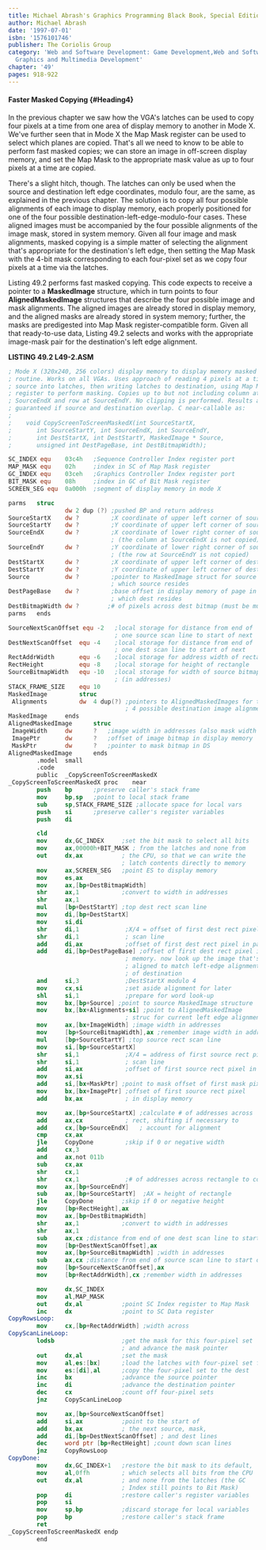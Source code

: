 ```yaml
---
title: Michael Abrash's Graphics Programming Black Book, Special Edition
author: Michael Abrash
date: '1997-07-01'
isbn: '1576101746'
publisher: The Coriolis Group
category: 'Web and Software Development: Game Development,Web and Software Development:
  Graphics and Multimedia Development'
chapter: '49'
pages: 918-922
---
```


#### Faster Masked Copying {#Heading4}

In the previous chapter we saw how the VGA's latches can be used to copy
four pixels at a time from one area of display memory to another in Mode
X. We've further seen that in Mode X the Map Mask register can be used
to select which planes are copied. That's all we need to know to be able
to perform fast masked copies; we can store an image in off-screen
display memory, and set the Map Mask to the appropriate mask value as up
to four pixels at a time are copied.

There's a slight hitch, though. The latches can only be used when the
source and destination left edge coordinates, modulo four, are the same,
as explained in the previous chapter. The solution is to copy all four
possible alignments of each image to display memory, each properly
positioned for one of the four possible
destination-left-edge-modulo-four cases. These aligned images must be
accompanied by the four possible alignments of the image mask, stored in
system memory. Given all four image and mask alignments, masked copying
is a simple matter of selecting the alignment that's appropriate for the
destination's left edge, then setting the Map Mask with the 4-bit mask
corresponding to each four-pixel set as we copy four pixels at a time
via the latches.

Listing 49.2 performs fast masked copying. This code expects to receive
a pointer to a **MaskedImage** structure, which in turn points to four
**AlignedMaskedImage** structures that describe the four possible image
and mask alignments. The aligned images are already stored in display
memory, and the aligned masks are already stored in system memory;
further, the masks are predigested into Map Mask register-compatible
form. Given all that ready-to-use data, Listing 49.2 selects and works
with the appropriate image-mask pair for the destination's left edge
alignment.

**LISTING 49.2 L49-2.ASM**

```nasm
; Mode X (320x240, 256 colors) display memory to display memory masked copy
; routine. Works on all VGAs. Uses approach of reading 4 pixels at a time from
; source into latches, then writing latches to destination, using Map Mask
; register to perform masking. Copies up to but not including column at
; SourceEndX and row at SourceEndY. No clipping is performed. Results are not
; guaranteed if source and destination overlap. C near-callable as:
;
;    void CopyScreenToScreenMaskedX(int SourceStartX,
;       int SourceStartY, int SourceEndX, int SourceEndY,
;       int DestStartX, int DestStartY, MaskedImage * Source,
;       unsigned int DestPageBase, int DestBitmapWidth);

SC_INDEX equ    03c4h   ;Sequence Controller Index register port
MAP_MASK equ    02h     ;index in SC of Map Mask register
GC_INDEX equ    03ceh   ;Graphics Controller Index register port
BIT_MASK equ    08h     ;index in GC of Bit Mask register
SCREEN_SEG equ  0a000h  ;segment of display memory in mode X

parms   struc
                dw 2 dup (?) ;pushed BP and return address
SourceStartX    dw ?         ;X coordinate of upper left corner of source
SourceStartY    dw ?         ;Y coordinate of upper left corner of source
SourceEndX      dw ?         ;X coordinate of lower right corner of source
                             ; (the column at SourceEndX is not copied)
SourceEndY      dw ?         ;Y coordinate of lower right corner of source
                             ; (the row at SourceEndY is not copied)
DestStartX      dw ?         ;X coordinate of upper left corner of dest
DestStartY      dw ?         ;Y coordinate of upper left corner of dest
Source          dw ?         ;pointer to MaskedImage struct for source
                             ; which source resides
DestPageBase    dw ?         ;base offset in display memory of page in
                             ; which dest resides
DestBitmapWidth dw ?        ;# of pixels across dest bitmap (must be multiple of 4)
parms   ends

SourceNextScanOffset equ -2   ;local storage for distance from end of
                              ; one source scan line to start of next
DestNextScanOffset  equ -4    ;local storage for distance from end of
                              ; one dest scan line to start of next
RectAddrWidth       equ -6    ;local storage for address width of rectangle
RectHeight          equ -8    ;local storage for height of rectangle
SourceBitmapWidth   equ -10   ;local storage for width of source bitmap
                              ; (in addresses)
STACK_FRAME_SIZE    equ 10
MaskedImage         struc
 Alignments         dw  4 dup(?) ;pointers to AlignedMaskedImages for the
                                 ; 4 possible destination image alignments
MaskedImage     ends
AlignedMaskedImage      struc
 ImageWidth     dw      ?   ;image width in addresses (also mask width in bytes)
 ImagePtr       dw      ?   ;offset of image bitmap in display memory
 MaskPtr        dw      ?   ;pointer to mask bitmap in DS
AlignedMaskedImage      ends
        .model  small
        .code
        public  _CopyScreenToScreenMaskedX
_CopyScreenToScreenMaskedX proc    near
        push    bp      ;preserve caller's stack frame
        mov     bp,sp   ;point to local stack frame
        sub     sp,STACK_FRAME_SIZE ;allocate space for local vars
        push    si      ;preserve caller's register variables
        push    di

        cld
        mov     dx,GC_INDEX     ;set the bit mask to select all bits
        mov     ax,00000h+BIT_MASK ; from the latches and none from
        out     dx,ax           ; the CPU, so that we can write the
                                ; latch contents directly to memory
        mov     ax,SCREEN_SEG   ;point ES to display memory
        mov     es,ax
        mov     ax,[bp+DestBitmapWidth]
        shr     ax,1            ;convert to width in addresses
        shr     ax,1
        mul     [bp+DestStartY] ;top dest rect scan line
        mov     di,[bp+DestStartX]
        mov     si,di
        shr     di,1             ;X/4 = offset of first dest rect pixel in
        shr     di,1             ; scan line
        add     di,ax            ;offset of first dest rect pixel in page
        add     di,[bp+DestPageBase] ;offset of first dest rect pixel in display
                                 ; memory. now look up the image that's
                                 ; aligned to match left-edge alignment
                                 ; of destination
        and     si,3             ;DestStartX modulo 4
        mov     cx,si            ;set aside alignment for later
        shl     si,1             ;prepare for word look-up
        mov     bx,[bp+Source] ;point to source MaskedImage structure
        mov     bx,[bx+Alignments+si] ;point to AlignedMaskedImage
                                 ; struc for current left edge alignment
        mov     ax,[bx+ImageWidth] ;image width in addresses
        mov     [bp+SourceBitmapWidth],ax ;remember image width in addresses
        mul     [bp+SourceStartY] ;top source rect scan line
        mov     si,[bp+SourceStartX]
        shr     si,1             ;X/4 = address of first source rect pixel in
        shr     si,1             ; scan line
        add     si,ax            ;offset of first source rect pixel in image
        mov     ax,si
        add     si,[bx+MaskPtr] ;point to mask offset of first mask pixel in DS
        mov     bx,[bx+ImagePtr] ;offset of first source rect pixel
        add     bx,ax            ; in display memory

        mov     ax,[bp+SourceStartX] ;calculate # of addresses across
        add     ax,cx            ; rect, shifting if necessary to
        add     cx,[bp+SourceEndX]   ; account for alignment
        cmp     cx,ax
        jle     CopyDone         ;skip if 0 or negative width
        add     cx,3
        and     ax,not 011b
        sub     cx,ax
        shr     cx,1
        shr     cx,1             ;# of addresses across rectangle to copy
        mov     ax,[bp+SourceEndY]
        sub     ax,[bp+SourceStartY]  ;AX = height of rectangle
        jle     CopyDone        ;skip if 0 or negative height
        mov     [bp+RectHeight],ax
        mov     ax,[bp+DestBitmapWidth]
        shr     ax,1            ;convert to width in addresses
        shr     ax,1
        sub     ax,cx ;distance from end of one dest scan line to start of next
        mov     [bp+DestNextScanOffset],ax
        mov     ax,[bp+SourceBitmapWidth] ;width in addresses
        sub     ax,cx ;distance from end of source scan line to start of next
        mov     [bp+SourceNextScanOffset],ax
        mov     [bp+RectAddrWidth],cx ;remember width in addresses

        mov     dx,SC_INDEX
        mov     al,MAP_MASK
        out     dx,al           ;point SC Index register to Map Mask
        inc     dx              ;point to SC Data register
CopyRowsLoop:
        mov     cx,[bp+RectAddrWidth] ;width across
CopyScanLineLoop:
        lodsb                   ;get the mask for this four-pixel set
                                ; and advance the mask pointer
        out     dx,al           ;set the mask
        mov     al,es:[bx]      ;load the latches with four-pixel set from source
        mov     es:[di],al      ;copy the four-pixel set to the dest
        inc     bx              ;advance the source pointer
        inc     di              ;advance the destination pointer
        dec     cx              ;count off four-pixel sets
        jnz     CopyScanLineLoop

        mov     ax,[bp+SourceNextScanOffset]
        add     si,ax           ;point to the start of
        add     bx,ax           ; the next source, mask,
        add     di,[bp+DestNextScanOffset] ; and dest lines
        dec     word ptr [bp+RectHeight] ;count down scan lines
        jnz     CopyRowsLoop
CopyDone:
        mov     dx,GC_INDEX+1   ;restore the bit mask to its default,
        mov     al,0ffh         ; which selects all bits from the CPU
        out     dx,al           ; and none from the latches (the GC
                                ; Index still points to Bit Mask)
        pop     di              ;restore caller's register variables
        pop     si
        mov     sp,bp           ;discard storage for local variables
        pop     bp              ;restore caller's stack frame
        ret
_CopyScreenToScreenMaskedX endp
        end
```
